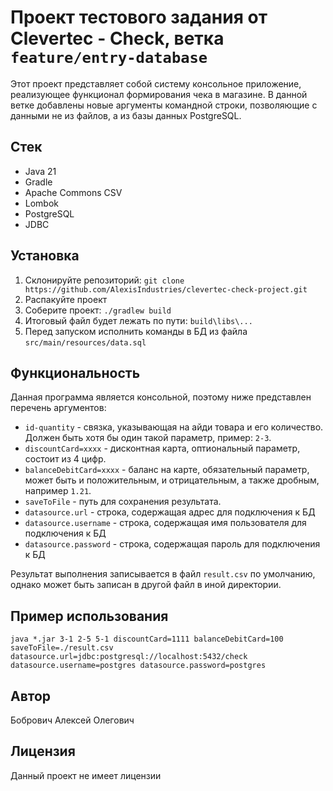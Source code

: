 # Проект тестового задания от Clevertec - Check, ветка `feature/entry-database`

Этот проект представляет собой систему консольное приложение, реализующее функционал формирования чека в магазине. В данной ветке добавлены новые аргументы командной строки, позволяющие c данными не из файлов, а из базы данных PostgreSQL.

## Стек
* Java 21
* Gradle
* Apache Commons CSV
* Lombok
* PostgreSQL
* JDBC

## Установка

1. Склонируйте репозиторий:
   ```git clone https://github.com/AlexisIndustries/clevertec-check-project.git```
2. Распакуйте проект
3. Соберите проект: ```./gradlew build```
4. Итоговый файл будет лежать по пути: ```build\libs\...```
5. Перед запуском исполнить команды в БД из файла `src/main/resources/data.sql`

## Функциональность
Данная программа является консольной, поэтому ниже представлен перечень аргументов:

* `id-quantity` - связка, указывающая на айди товара и его количество. Должен быть хотя бы один такой параметр, пример: `2-3`.
* `discountCard=xxxx` - дисконтная карта, оптиональный параметр, состоит из 4 цифр.
* `balanceDebitCard=xxxx` - баланс на карте, обязательный параметр, может быть и положительным, и отрицательным, а также дробным, например `1.21`.
* `saveToFile` - путь для сохранения результата.
* `datasource.url` - строка, содержащая адрес для подключения к БД
* `datasource.username` - строка, содержащая имя пользователя для подключения к БД
* `datasource.password` - строка, содержащая пароль для подключения к БД

Результат выполнения записывается в файл `result.csv` по умолчанию, однако может быть записан в другой файл в иной директории.

## Пример использования

`java *.jar 3-1 2-5 5-1 discountCard=1111 balanceDebitCard=100 saveToFile=./result.csv
datasource.url=jdbc:postgresql://localhost:5432/check datasource.username=postgres datasource.password=postgres`

## Автор

Бобрович Алексей Олегович

## Лицензия

Данный проект не имеет лицензии
